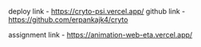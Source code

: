 deploy link - https://cryto-psi.vercel.app/
github link - https://github.com/erpankajk4/cryto


assignment link - https://animation-web-eta.vercel.app/